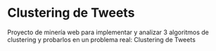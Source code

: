 # Clustering de Tweets

Proyecto de minería web para implementar y analizar 3 algoritmos de clustering y probarlos en un problema real: Clustering de Tweets
